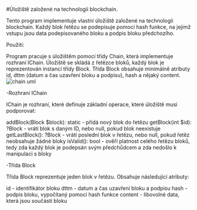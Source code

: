 #Úložiště založené na technologii blockchain.

  Tento program implementuje vlastní úložiště založené na technologii blockchain. Každý blok řetězu se podepisuje pomocí hash funkce, na jejímž vstupu jsou data podepisovaného bloku a podpis bloku předchozího.

Použití:

  Program pracuje s úložištěm pomocí třídy Chain, která implementuje rozhraní IChain. Úložiště se skládá z řetězce bloků, každý blok je reprezentován instancí třídy Block. Třída Block obsahuje minimálně atributy id, dttm (datum a čas uzavření bloku a podpisu), hash a nějaký content.
![chain uml](https://user-images.githubusercontent.com/76937639/236701484-77907228-71d5-4a9e-8f7f-9a5c4e9d9e3e.png)


-Rozhraní IChain

IChain je rozhraní, které definuje základní operace, které úložiště musí podporovat:

addBlock(Block $block): static - přidá nový blok do řetězu
getBlock(int $id): ?Block - vrátí blok s daným ID, nebo null, pokud blok neexistuje
getLastBlock(): ?Block - vrátí poslední blok v řetězu, nebo null, pokud řetěz neobsahuje žádné bloky
isValid(): bool - ověří platnost celého řetězu bloků, tedy zda každý blok je podepsán svým předchůdcem a zda nedošlo k manipulaci s bloky

-Třída Block

Třída Block reprezentuje jeden blok v řetězu. Obsahuje následující atributy:

id - identifikátor bloku
dttm - datum a čas uzavření bloku a podpisu
hash - podpis bloku, vypočítaný pomocí hash funkce
content - libovolné data, která jsou součástí bloku
